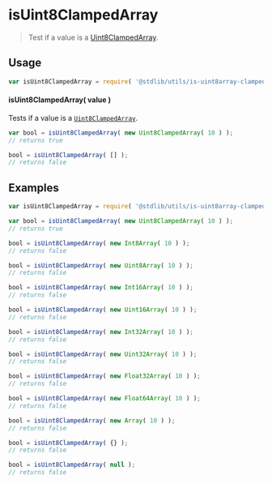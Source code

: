 # isUint8ClampedArray

> Test if a value is a [Uint8ClampedArray][uint8array-clamped].


<section class="usage">

## Usage

``` javascript
var isUint8ClampedArray = require( '@stdlib/utils/is-uint8array-clamped' );
```


#### isUint8ClampedArray( value )

Tests if a value is a [`Uint8ClampedArray`][uint8array-clamped].

``` javascript
var bool = isUint8ClampedArray( new Uint8ClampedArray( 10 ) );
// returns true

bool = isUint8ClampedArray( [] );
// returns false
```

</section>

<!-- /.usage -->


<section class="examples">

## Examples

``` javascript
var isUint8ClampedArray = require( '@stdlib/utils/is-uint8array-clamped' );

var bool = isUint8ClampedArray( new Uint8ClampedArray( 10 ) );
// returns true

bool = isUint8ClampedArray( new Int8Array( 10 ) );
// returns false

bool = isUint8ClampedArray( new Uint8Array( 10 ) );
// returns false

bool = isUint8ClampedArray( new Int16Array( 10 ) );
// returns false

bool = isUint8ClampedArray( new Uint16Array( 10 ) );
// returns false

bool = isUint8ClampedArray( new Int32Array( 10 ) );
// returns false

bool = isUint8ClampedArray( new Uint32Array( 10 ) );
// returns false

bool = isUint8ClampedArray( new Float32Array( 10 ) );
// returns false

bool = isUint8ClampedArray( new Float64Array( 10 ) );
// returns false

bool = isUint8ClampedArray( new Array( 10 ) );
// returns false

bool = isUint8ClampedArray( {} );
// returns false

bool = isUint8ClampedArray( null );
// returns false
```

</section>

<!-- /.examples -->


<section class="links">

[uint8array-clamped]: https://developer.mozilla.org/en-US/docs/Web/JavaScript/Reference/Global_Objects/Uint8ClampedArray

</section>

<!-- /.links -->
